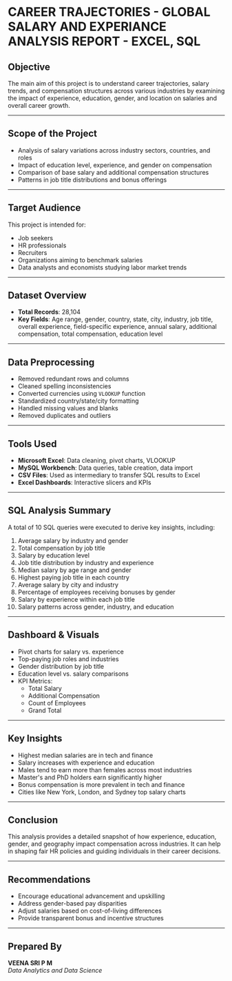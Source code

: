 # CAREER TRAJECTORIES - GLOBAL SALARY AND EXPERIANCE ANALYSIS REPORT - EXCEL, SQL

## Objective

The main aim of this project is to understand career trajectories, salary trends, and compensation structures across various industries by examining the impact of experience, education, gender, and location on salaries and overall career growth.

---

## Scope of the Project

- Analysis of salary variations across industry sectors, countries, and roles
- Impact of education level, experience, and gender on compensation
- Comparison of base salary and additional compensation structures
- Patterns in job title distributions and bonus offerings

---

## Target Audience

This project is intended for:
- Job seekers
- HR professionals
- Recruiters
- Organizations aiming to benchmark salaries
- Data analysts and economists studying labor market trends

---

## Dataset Overview

- **Total Records**: 28,104
- **Key Fields**: Age range, gender, country, state, city, industry, job title, overall experience, field-specific experience, annual salary, additional compensation, total compensation, education level

---

## Data Preprocessing

- Removed redundant rows and columns
- Cleaned spelling inconsistencies
- Converted currencies using `VLOOKUP` function
- Standardized country/state/city formatting
- Handled missing values and blanks
- Removed duplicates and outliers

---

## Tools Used

- **Microsoft Excel**: Data cleaning, pivot charts, VLOOKUP
- **MySQL Workbench**: Data queries, table creation, data import
- **CSV Files**: Used as intermediary to transfer SQL results to Excel
- **Excel Dashboards**: Interactive slicers and KPIs

---

## SQL Analysis Summary

A total of 10 SQL queries were executed to derive key insights, including:

1. Average salary by industry and gender
2. Total compensation by job title
3. Salary by education level
4. Job title distribution by industry and experience
5. Median salary by age range and gender
6. Highest paying job title in each country
7. Average salary by city and industry
8. Percentage of employees receiving bonuses by gender
9. Salary by experience within each job title
10. Salary patterns across gender, industry, and education

---

## Dashboard & Visuals

- Pivot charts for salary vs. experience
- Top-paying job roles and industries
- Gender distribution by job title
- Education level vs. salary comparisons
- KPI Metrics:
  - Total Salary
  - Additional Compensation
  - Count of Employees
  - Grand Total

---

## Key Insights

- Highest median salaries are in tech and finance
- Salary increases with experience and education
- Males tend to earn more than females across most industries
- Master's and PhD holders earn significantly higher
- Bonus compensation is more prevalent in tech and finance
- Cities like New York, London, and Sydney top salary charts

---

## Conclusion

This analysis provides a detailed snapshot of how experience, education, gender, and geography impact compensation across industries. It can help in shaping fair HR policies and guiding individuals in their career decisions.

---

## Recommendations

- Encourage educational advancement and upskilling
- Address gender-based pay disparities
- Adjust salaries based on cost-of-living differences
- Provide transparent bonus and incentive structures

---

## Prepared By

**VEENA SRI P M**  
*Data Analytics and Data Science*
